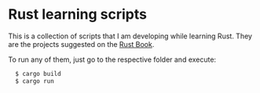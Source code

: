 # Rust learning scripts

This is a collection of scripts that I am developing while learning Rust.
They are the projects suggested on the [Rust Book](https://doc.rust-lang.org/book/).

To run any of them, just go to the respective folder and execute:

```sh
  $ cargo build
  $ cargo run
```

